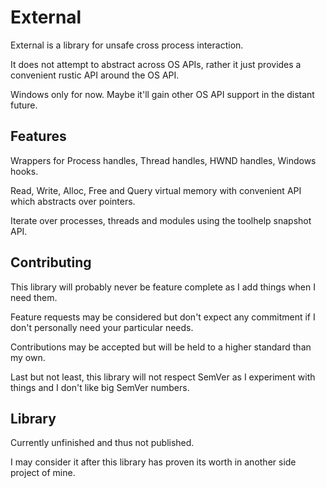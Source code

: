 External
========

External is a library for unsafe cross process interaction.

It does not attempt to abstract across OS APIs, rather it just provides a convenient rustic API around the OS API.

Windows only for now. Maybe it'll gain other OS API support in the distant future.

Features
--------

Wrappers for Process handles, Thread handles, HWND handles, Windows hooks.

Read, Write, Alloc, Free and Query virtual memory with convenient API which abstracts over pointers.

Iterate over processes, threads and modules using the toolhelp snapshot API.

Contributing
------------

This library will probably never be feature complete as I add things when I need them.

Feature requests may be considered but don't expect any commitment if I don't personally need your particular needs.

Contributions may be accepted but will be held to a higher standard than my own.

Last but not least, this library will not respect SemVer as I experiment with things and I don't like big SemVer numbers.

Library
-------

Currently unfinished and thus not published.

I may consider it after this library has proven its worth in another side project of mine.
